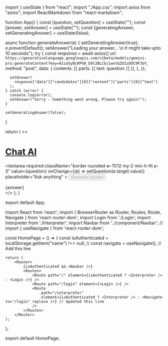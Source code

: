 import { useState } from "react";
import "./App.css";
import axios from "axios";
import ReactMarkdown from "react-markdown";

function App() {
  const [question, setQuestion] = useState("");
  const [answer, setAnswer] = useState("");
  const [generatingAnswer, setGeneratingAnswer] = useState(false);

  async function generateAnswer(e) {
    setGeneratingAnswer(true);
    e.preventDefault();
    setAnswer("Loading your answer... \n It might take upto 10 seconds");
    try {
      const response = await axios({
        url: `https://generativelanguage.googleapis.com/v1beta/models/gemini-pro:generateContent?key=AIzaSyBcRPh0_b9l2BLCbj1wntGZU2zDUC9PJbY`,
        method: "post",
        data: {
          contents: [{ parts: [{ text: question }] }],
        },
      });

      setAnswer(
        response["data"]["candidates"][0]["content"]["parts"][0]["text"]
      );
    } catch (error) {
      console.log(error);
      setAnswer("Sorry - Something went wrong. Please try again!");
    }

    setGeneratingAnswer(false);
  }

  return (
    <>
      <div className="bg-white h-screen p-3">
        <form
          onSubmit={generateAnswer}
          className="w-full md:w-2/3 m-auto text-center rounded bg-gray-50 py-2"
        >
          <a href="https://github.com/Vishesh-Pandey/chat-ai" target="_blank">
            <h1 className="text-3xl text-center">Chat AI</h1>
          </a>
          <textarea
            required
            className="border rounded w-11/12 my-2 min-h-fit p-3"
            value={question}
            onChange={(e) => setQuestion(e.target.value)}
            placeholder="Ask anything"
          ></textarea>
          <button
            type="submit"
            className="bg-blue-300 p-3 rounded-md hover:bg-blue-400 transition-all duration-300"
            disabled={generatingAnswer}
          >
            Generate answer
          </button>
        </form>
        <div className="w-full md:w-2/3 m-auto text-center rounded bg-gray-50 my-1">
          <ReactMarkdown className="p-3">{answer}</ReactMarkdown>
        </div>
      </div>
    </>
  );
}

export default App;



import React from 'react';
import { BrowserRouter as Router, Routes, Route, Navigate } from 'react-router-dom';
import Login from './Login';
import Interpreter from './Interpreter';
import Navbar from '../component/Navbar';
// import { useNavigate } from 'react-router-dom';

const HomePage = () => {
    const isAuthenticated = localStorage.getItem("name") !== null;
    // const navigate = useNavigate(); // Add this line

    return (
        <Router>
            {isAuthenticated && <Navbar />}
            <Routes>
                <Route path="/" element={isAuthenticated ? <Interpreter /> : <Login />} />
                <Route path="/login" element={<Login />} />
                <Route
                    path="/interpreter"
                    element={isAuthenticated ? <Interpreter /> : <Navigate to="/login" replace />} // Updated this line
                />
            </Routes>
        </Router>
    );
};

export default HomePage;

